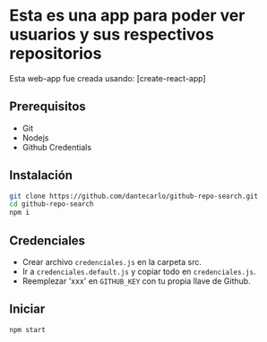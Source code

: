 # Esta es una app para poder ver usuarios y sus respectivos repositorios
Esta web-app fue creada usando: [create-react-app]

## Prerequisitos
- Git
- Nodejs
- Github Credentials

## Instalación
```sh
git clone https://github.com/dantecarlo/github-repo-search.git
cd github-repo-search
npm i
```

## Credenciales
- Crear archivo `credenciales.js` en la carpeta src.
- Ir a `credenciales.default.js` y copiar todo en `credenciales.js`.
- Reemplezar 'xxx' en `GITHUB_KEY` con tu propia llave de Github.

## Iniciar
```sh
npm start
```

